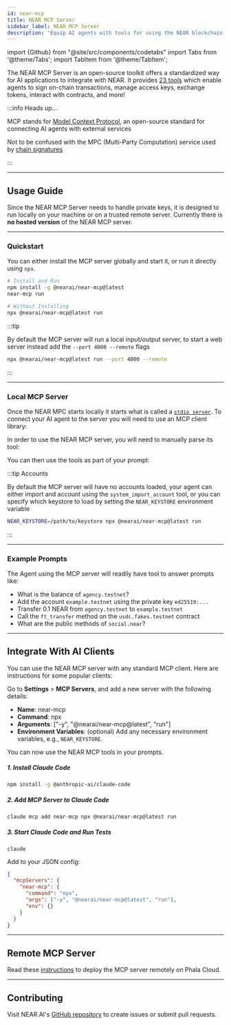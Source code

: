 ```yaml
---
id: near-mcp
title: NEAR MCP Server
sidebar_label: NEAR MCP Server
description: "Equip AI agents with tools for using the NEAR blockchain via Model Context Protocol (MCP)."
---
```


import {Github} from "@site/src/components/codetabs"
import Tabs from '@theme/Tabs';
import TabItem from '@theme/TabItem';

The NEAR MCP Server is an open-source toolkit offers a standardized way for AI applications to integrate with NEAR. It provides [23 tools](https://github.com/nearai/near-mcp/blob/main/TOOLS.md) which enable agents to sign on-chain transactions, manage access keys, exchange tokens, interact with contracts, and more!

:::info Heads up...

MCP stands for [Model Context Protocol](https://modelcontextprotocol.io), an open-source standard for connecting AI agents with external services

Not to be confused with the MPC (Multi-Party Computation) service used by [chain signatures](../chain-abstraction/chain-signatures.md)

:::

---

## Usage Guide

Since the NEAR MCP Server needs to handle private keys, it is designed to run locally on your machine or on a trusted remote server. Currently there is **no hosted version** of the NEAR MCP server.

<hr class="subsection" />

### Quickstart
You can either install the MCP server globally and start it, or run it directly using `npx`.

<Tabs>
<TabItem value="global" label="Local">

  ```bash
  # Install and Run
  npm install -g @nearai/near-mcp@latest
  near-mcp run

  # Without Installing
  npx @nearai/near-mcp@latest run
  ```

</TabItem>

</Tabs>

:::tip

By default the MCP server will run a local input/output server, to start a web server instead add the `--port 4000 --remote` flags

```bash
npx @nearai/near-mcp@latest run --port 4000 --remote
```

:::

<hr class="subsection" />

### Local MCP Server

Once the NEAR MPC starts locally it starts what is called a [`stdio server`](https://modelcontextprotocol.io/specification/2025-06-18/basic/transports#stdio). To connect your AI agent to the server you will need to use an MCP client library:

<Github fname="near-mcp.py" language="python"
        url="https://github.com/gagdiez/minimal-ai/blob/main/examples/near-mcp.py" start="120" end="123" />

In order to use the NEAR MCP server, you will need to manually parse its tool:

<Github fname="near-mcp.py" language="python"
        url="https://github.com/gagdiez/minimal-ai/blob/main/examples/near-mcp.py#L34-L46" start="34" end="46" />

You can then use the tools as part of your prompt:

<Github fname="near-mcp.py" language="python"
        url="https://github.com/gagdiez/minimal-ai/blob/main/examples/near-mcp.py#L91-L96" start="91" end="96" />

:::tip Accounts

By default the MCP server will have no accounts loaded, your agent can either import and account using the `system_import_account` tool, or you can specify which keystore to load by setting the `NEAR_KEYSTORE` environment variable

```bash
NEAR_KEYSTORE=/path/to/keystore npx @nearai/near-mcp@latest run
```

:::

<hr class="subsection" />


### Example Prompts

The Agent using the MCP server will readily have tool to answer prompts like:

- What is the balance of `agency.testnet`?
- Add the account `example.testnet` using the private key `ed25519:...`
- Transfer 0.1 NEAR from `agency.testnet` to `example.testnet`
- Call the `ft_transfer` method on the `usdc.fakes.testnet` contract
- What are the public methods of `social.near`?

---

## Integrate With AI Clients

You can use the NEAR MCP server with any standard MCP client. Here are instructions for some popular clients:

<Tabs>

<TabItem value="cursor" label="Cursor IDE">

  Go to **Settings** > **MCP Servers**, and add a new server with the following details:

  - **Name**: near-mcp
  - **Command**: npx
  - **Arguments**: ["-y", "@nearai/near-mcp@latest", "run"]
  - **Environment Variables**: (optional) Add any necessary environment variables, e.g., `NEAR_KEYSTORE`.

  You can now use the NEAR MCP tools in your prompts.
  
</TabItem>

<TabItem value="claude_coe" label="Claude Code">

  ##### 1. Install Claude Code

  ```bash
  npm install -g @anthropic-ai/claude-code
  ```

  ##### 2. Add MCP Server to Claude Code

  ```bash
  claude mcp add near-mcp npx @nearai/near-mcp@latest run
  ```

  ##### 3. Start Claude Code and Run Tests

  ```
  claude
  ```

</TabItem>

<TabItem value="claude_desktop" label="Claude Desktop">

  Add to your JSON config:

  ```json
  {
    "mcpServers": {
      "near-mcp": {
        "command": "npx",
        "args": ["-y", "@nearai/near-mcp@latest", "run"],
        "env": {}
      }
    }
  }
  ```

</TabItem>

</Tabs>

---

## Remote MCP Server

Read these [instructions](https://github.com/nearai/near-mcp/blob/main/tee.md) to deploy the MCP server remotely on Phala Cloud.

---

## Contributing

Visit NEAR AI's [GitHub repository](https://github.com/nearai/near-mcp) to create issues or submit pull requests.

